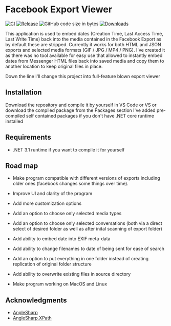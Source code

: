 # Facebook Export Viewer

[![CI](https://github.com/marcin-przywoski/Facebook-Export-Viewer/actions/workflows/CI.yml/badge.svg)](https://github.com/marcin-przywoski/Facebook-Export-Viewer/actions/workflows/CI.yml)
[![Release](https://img.shields.io/github/release/marcin-przywoski/Facebook-Export-Viewer.svg)](https://github.com/marcin-przywoski/Facebook-Export-Viewer/releases)
![GitHub code size in bytes](https://img.shields.io/github/languages/code-size/marcin-przywoski/Facebook-Export-Viewer)
[![Downloads](https://img.shields.io/github/downloads/marcin-przywoski/Facebook-Export-Viewer/total)](https://github.com/marcin-przywoski/Facebook-Export-Viewer/releases)

This application is used to embed dates (Creation Time, Last Access Time, Last Write Time) back into the media contained in the Facebook Export as by default these are stripped. Currently it works for both HTML and JSON exports and selected media formats (GIF / JPG / MP4 / PNG).
I've created it as there was no tool available for easy use that allowed to instantly embed dates from Messenger HTML files back into saved media and copy them to another location to keep original files in place.  

Down the line I'll change this project into full-feature blown export viewer

## Installation

Download the repository and compile it by yourself in VS Code or VS or download the compiled package from the Packages section
I've added pre-compiled self contained packages if you don't have .NET core runtime installed

## Requirements

- .NET 3.1 runtime if you want to compile it for yourself

## Road map

- Make program compatible with different versions of exports including older ones (facebook changes some things over time).

- Improve UI and clarity of the program

- Add more customization options

- Add an option to choose only selected media types

- Add an option to choose only selected conversations (both via a direct select of desired folder as well as after inital scanning of export folder)

- Add ability to embed date into EXIF meta-data

- Add ability to change filenames to date of being sent for ease of search

- Add an option to put everything in one folder instead of creating replication of original folder structure

- Add ability to overwrite existing files in source directory

- Make program working on MacOS and Linux

## Acknowledgments

- [AngleSharp](https://github.com/AngleSharp/AngleSharp)
- [AngleSharp.XPath](https://github.com/AngleSharp/AngleSharp.XPath)

